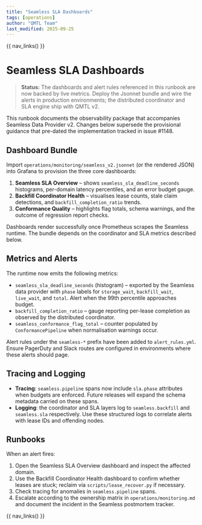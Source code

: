 ```yaml
---
title: "Seamless SLA Dashboards"
tags: [operations]
author: "QMTL Team"
last_modified: 2025-09-25
---
```


{{ nav_links() }}

# Seamless SLA Dashboards

> **Status:** The dashboards and alert rules referenced in this runbook are now
> backed by live metrics. Deploy the Jsonnet bundle and wire the alerts in
> production environments; the distributed coordinator and SLA engine ship with
> QMTL v2.

This runbook documents the observability package that accompanies Seamless Data
Provider v2. Changes below supersede the provisional guidance that pre-dated the
implementation tracked in issue #1148.

## Dashboard Bundle

Import `operations/monitoring/seamless_v2.jsonnet` (or the rendered JSON) into
Grafana to provision the three core dashboards:

1. **Seamless SLA Overview** – shows `seamless_sla_deadline_seconds`
   histograms, per-domain latency percentiles, and an error budget gauge.
2. **Backfill Coordinator Health** – visualises lease counts, stale claim
   detections, and `backfill_completion_ratio` trends.
3. **Conformance Quality** – highlights flag totals, schema warnings, and the
   outcome of regression report checks.

Dashboards render successfully once Prometheus scrapes the Seamless runtime. The
bundle depends on the coordinator and SLA metrics described below.

## Metrics and Alerts

The runtime now emits the following metrics:

- `seamless_sla_deadline_seconds` (histogram) – exported by the Seamless data
  provider with `phase` labels for `storage_wait`, `backfill_wait`, `live_wait`,
  and `total`. Alert when the 99th percentile approaches budget.
- `backfill_completion_ratio` – gauge reporting per-lease completion as
  observed by the distributed coordinator.
- `seamless_conformance_flag_total` – counter populated by
  `ConformancePipeline` when normalisation warnings occur.

Alert rules under the `seamless-*` prefix have been added to `alert_rules.yml`.
Ensure PagerDuty and Slack routes are configured in environments where these
alerts should page.

## Tracing and Logging

- **Tracing**: `seamless.pipeline` spans now include `sla.phase` attributes when
  budgets are enforced. Future releases will expand the schema metadata carried
  on these spans.
- **Logging**: the coordinator and SLA layers log to `seamless.backfill` and
  `seamless.sla` respectively. Use these structured logs to correlate alerts
  with lease IDs and offending nodes.

## Runbooks

When an alert fires:

1. Open the Seamless SLA Overview dashboard and inspect the affected domain.
2. Use the Backfill Coordinator Health dashboard to confirm whether leases are
   stuck; reclaim via `scripts/lease_recover.py` if necessary.
3. Check tracing for anomalies in `seamless.pipeline` spans.
4. Escalate according to the ownership matrix in `operations/monitoring.md` and
   document the incident in the Seamless postmortem tracker.

{{ nav_links() }}
